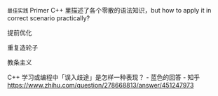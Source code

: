 `最佳实践`
Primer C++ 里描述了各个零散的语法知识，but how to apply it in correct scenario practically?

提前优化

重复造轮子

教条主义

C++ 学习或编程中「误入歧途」是怎样一种表现？ - 蓝色的回答 - 知乎
https://www.zhihu.com/question/278668813/answer/451247973
